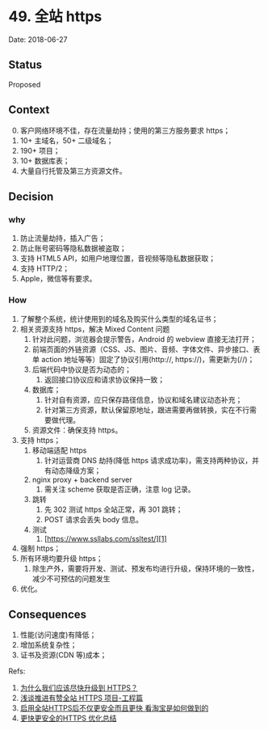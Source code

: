 # 49. 全站 https

Date: 2018-06-27

## Status

Proposed

## Context

0. 客户网络环境不佳，存在流量劫持；使用的第三方服务要求 https；
1. 10+ 主域名，50+ 二级域名；
2. 190+ 项目；
3. 10+ 数据库表；
4. 大量自行托管及第三方资源文件。

## Decision

### why

1. 防止流量劫持，插入广告；
2. 防止账号密码等隐私数据被盗取；
3. 支持 HTML5 API，如用户地理位置，音视频等隐私数据获取；
4. 支持 HTTP/2；
5. Apple，微信等有要求。

### How

1. 了解整个系统，统计使用到的域名及购买什么类型的域名证书；
2. 相关资源支持 https，解决 Mixed Content 问题
	1. 针对此问题，浏览器会提示警告，Android 的 webview 直接无法打开；
	2. 前端页面的外链资源（CSS、JS、图片、音频、字体文件、异步接口、表单 action 地址等等）固定了协议引用(http://, https://)，需更新为(//)；
	3. 后端代码中协议是否为动态的；
		1. 返回接口协议应和请求协议保持一致；
	4. 数据库；
		1. 针对自有资源，应只保存路径信息，协议和域名建议动态补充；
		2. 针对第三方资源，默认保留原地址，跟进需要再做转换，实在不行需要做代理。
	5. 资源文件：确保支持 https。
3. 支持 https；
	1. 移动端适配 https
		1. 针对运营商 DNS 劫持(降低 https 请求成功率)，需支持两种协议，并有动态降级方案；
	 2. nginx proxy + backend server
		1. 需关注 scheme 获取是否正确，注意 log 记录。
	3. 跳转
		1. 先 302 测试 https 全站正常，再 301 跳转；
		2. POST 请求会丢失 body 信息。
	4. 测试
		1. [https://www.ssllabs.com/ssltest/][1]
4. 强制 https；
5. 所有环境均要升级 https；
	1. 除生产外，需要将开发、测试、预发布均进行升级，保持环境的一致性，减少不可预估的问题发生
6. 优化。

## Consequences

1. 性能(访问速度)有降低；
2. 增加系统复杂性；
3. 证书及资源(CDN 等)成本；

Refs:

1. [为什么我们应该尽快升级到 HTTPS？][2]
2. [浅谈推进有赞全站 HTTPS 项目-工程篇][3]
3. [启用全站HTTPS后不仅更安全而且更快 看淘宝是如何做到的][4]
4. [更快更安全的HTTPS 优化总结][5]

[1]:	https://www.ssllabs.com/ssltest/
[2]:	https://imququ.com/post/moving-to-https-asap.html
[3]:	https://juejin.im/post/5aa22db7518825558804fbac
[4]:	https://mp.weixin.qq.com/s?__biz=MzAxNDEwNjk5OQ==&mid=402402866&idx=1&sn=f3fde8ece13d51397c12f1a08713ebeb
[5]:	https://zhuanlan.zhihu.com/p/35233649